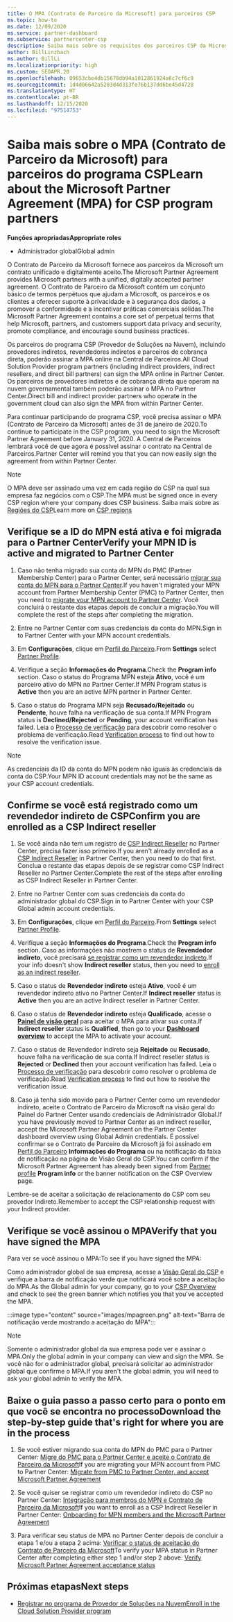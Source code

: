 ```yaml
---
title: O MPA (Contrato de Parceiro da Microsoft) para parceiros CSP
ms.topic: how-to
ms.date: 12/09/2020
ms.service: partner-dashboard
ms.subservice: partnercenter-csp
description: Saiba mais sobre os requisitos dos parceiros CSP da Microsoft para assinar e verificar esse MPA (Contrato de Parceiro da Microsoft) unificado e digitalmente aceito.
author: BillLinzbach
ms.author: BillLi
ms.localizationpriority: high
ms.custom: SEOAPR.20
ms.openlocfilehash: 09653cbe4db15678db94a1012861924a6c7cf6c9
ms.sourcegitcommit: 1d4d06642a5203d4d313fe76b137dd6be45d4728
ms.translationtype: HT
ms.contentlocale: pt-BR
ms.lasthandoff: 12/15/2020
ms.locfileid: "97514753"
---
```

# <a name="learn-about-the-microsoft-partner-agreement-mpa-for-csp-program-partners"></a><span data-ttu-id="a6f44-103">Saiba mais sobre o MPA (Contrato de Parceiro da Microsoft) para parceiros do programa CSP</span><span class="sxs-lookup"><span data-stu-id="a6f44-103">Learn about the Microsoft Partner Agreement (MPA) for CSP program partners</span></span>

<span data-ttu-id="a6f44-104">**Funções apropriadas**</span><span class="sxs-lookup"><span data-stu-id="a6f44-104">**Appropriate roles**</span></span>

- <span data-ttu-id="a6f44-105">Administrador global</span><span class="sxs-lookup"><span data-stu-id="a6f44-105">Global admin</span></span>

<span data-ttu-id="a6f44-106">O Contrato de Parceiro da Microsoft fornece aos parceiros da Microsoft um contrato unificado e digitalmente aceito.</span><span class="sxs-lookup"><span data-stu-id="a6f44-106">The Microsoft Partner Agreement provides Microsoft partners with a unified, digitally accepted partner agreement.</span></span> <span data-ttu-id="a6f44-107">O Contrato de Parceiro da Microsoft contém um conjunto básico de termos perpétuos que ajudam a Microsoft, os parceiros e os clientes a oferecer suporte à privacidade e à segurança dos dados, a promover a conformidade e a incentivar práticas comerciais sólidas.</span><span class="sxs-lookup"><span data-stu-id="a6f44-107">The Microsoft Partner Agreement contains a core set of perpetual terms that help Microsoft, partners, and customers support data privacy and security, promote compliance, and encourage sound business practices.</span></span>

<span data-ttu-id="a6f44-108">Os parceiros do programa CSP (Provedor de Soluções na Nuvem), incluindo provedores indiretos, revendedores indiretos e parceiros de cobrança direta, poderão assinar a MPA online na Central de Parceiros.</span><span class="sxs-lookup"><span data-stu-id="a6f44-108">All Cloud Solution Provider program partners (including indirect providers, indirect resellers, and direct bill partners) can sign the MPA online in Partner Center.</span></span> <span data-ttu-id="a6f44-109">Os parceiros de provedores indiretos e de cobrança direta que operam na nuvem governamental também poderão assinar o MPA no Partner Center.</span><span class="sxs-lookup"><span data-stu-id="a6f44-109">Direct bill and indirect provider partners who operate in the government cloud can also sign the MPA from within Partner Center.</span></span>

<span data-ttu-id="a6f44-110">Para continuar participando do programa CSP, você precisa assinar o MPA (Contrato de Parceiro da Microsoft) antes de 31 de janeiro de 2020.</span><span class="sxs-lookup"><span data-stu-id="a6f44-110">To continue to participate in the CSP program, you need to sign the Microsoft Partner Agreement before January 31, 2020.</span></span> <span data-ttu-id="a6f44-111">A Central de Parceiros lembrará você de que agora é possível assinar o contrato na Central de Parceiros.</span><span class="sxs-lookup"><span data-stu-id="a6f44-111">Partner Center will remind you that you can now easily sign the agreement from within Partner Center.</span></span>

>[!NOTE]
><span data-ttu-id="a6f44-112">O MPA deve ser assinado uma vez em cada região do CSP na qual sua empresa faz negócios com o CSP.</span><span class="sxs-lookup"><span data-stu-id="a6f44-112">The MPA must be signed once in every CSP region where your company does CSP business.</span></span> <span data-ttu-id="a6f44-113">Saiba mais sobre as [Regiões do CSP](regional-authorization-overview.md)</span><span class="sxs-lookup"><span data-stu-id="a6f44-113">Learn more on [CSP regions](regional-authorization-overview.md)</span></span> 

## <a name="verify-your-mpn-id-is-active-and-migrated-to-partner-center"></a><span data-ttu-id="a6f44-114">Verifique se a ID do MPN está ativa e foi migrada para o Partner Center</span><span class="sxs-lookup"><span data-stu-id="a6f44-114">Verify your MPN ID is active and migrated to Partner Center</span></span>

1. <span data-ttu-id="a6f44-115">Caso não tenha migrado sua conta do MPN do PMC (Partner Membership Center) para o Partner Center, será necessário [migrar sua conta do MPN para o Partner Center](move-pmc-pc-map.md).</span><span class="sxs-lookup"><span data-stu-id="a6f44-115">If you haven't migrated your MPN account from Partner Membership Center (PMC) to Partner Center, then you need to [migrate your MPN account to Partner Center](move-pmc-pc-map.md).</span></span> <span data-ttu-id="a6f44-116">Você concluirá o restante das etapas depois de concluir a migração.</span><span class="sxs-lookup"><span data-stu-id="a6f44-116">You will complete the rest of the steps after completing the migration.</span></span> 

1. <span data-ttu-id="a6f44-117">Entre no Partner Center com suas credenciais da conta do MPN.</span><span class="sxs-lookup"><span data-stu-id="a6f44-117">Sign in to Partner Center with your MPN account credentials.</span></span>
 
1. <span data-ttu-id="a6f44-118">Em **Configurações**, clique em [Perfil do Parceiro](https://partner.microsoft.com/pcv/accountsettings/connectedpartnerprofile).</span><span class="sxs-lookup"><span data-stu-id="a6f44-118">From **Settings** select [Partner Profile](https://partner.microsoft.com/pcv/accountsettings/connectedpartnerprofile).</span></span>

1. <span data-ttu-id="a6f44-119">Verifique a seção **Informações do Programa**.</span><span class="sxs-lookup"><span data-stu-id="a6f44-119">Check the **Program info** section.</span></span> <span data-ttu-id="a6f44-120">Caso o status do Programa MPN esteja **Ativo**, você é um parceiro ativo do MPN no Partner Center.</span><span class="sxs-lookup"><span data-stu-id="a6f44-120">If MPN Program status is **Active** then you are an active MPN partner in Partner Center.</span></span>
 
1. <span data-ttu-id="a6f44-121">Caso o status do Programa MPN seja **Recusado/Rejeitado** ou **Pendente**, houve falha na verificação de sua conta.</span><span class="sxs-lookup"><span data-stu-id="a6f44-121">If MPN Program status is **Declined/Rejected** or **Pending**, your account verification has failed.</span></span> <span data-ttu-id="a6f44-122">Leia o [Processo de verificação](verification-responses.md) para descobrir como resolver o problema de verificação.</span><span class="sxs-lookup"><span data-stu-id="a6f44-122">Read [Verification process](verification-responses.md) to find out how to resolve the verification issue.</span></span>



>[!NOTE]
><span data-ttu-id="a6f44-123">As credenciais da ID da conta do MPN podem não iguais às credenciais da conta do CSP.</span><span class="sxs-lookup"><span data-stu-id="a6f44-123">Your MPN ID account credentials may not be the same as your CSP account credentials.</span></span>

## <a name="confirm-you-are-enrolled-as-a-csp-indirect-reseller"></a><span data-ttu-id="a6f44-124">Confirme se você está registrado como um revendedor indireto de CSP</span><span class="sxs-lookup"><span data-stu-id="a6f44-124">Confirm you are enrolled as a CSP Indirect reseller</span></span>

1. <span data-ttu-id="a6f44-125">Se você ainda não tem um registro de [CSP Indirect Reseller](enrolling-in-the-csp-program.md) no Partner Center, precisa fazer isso primeiro.</span><span class="sxs-lookup"><span data-stu-id="a6f44-125">If you aren't already enrolled as a [CSP Indirect Reseller](enrolling-in-the-csp-program.md)  in Partner Center, then you need to do that first.</span></span> <span data-ttu-id="a6f44-126">Conclua o restante das etapas depois de se registrar como CSP Indirect Reseller no Partner Center.</span><span class="sxs-lookup"><span data-stu-id="a6f44-126">Complete the rest of the steps after enrolling as CSP Indirect Reseller in Partner Center.</span></span>

1. <span data-ttu-id="a6f44-127">Entre no Partner Center com suas credenciais da conta do administrador global do CSP.</span><span class="sxs-lookup"><span data-stu-id="a6f44-127">Sign in to Partner Center with your CSP Global admin account credentials.</span></span>

1. <span data-ttu-id="a6f44-128">Em **Configurações**, clique em [Perfil do Parceiro](https://partner.microsoft.com/pcv/accountsettings/partnerprofile).</span><span class="sxs-lookup"><span data-stu-id="a6f44-128">From **Settings** select [Partner Profile](https://partner.microsoft.com/pcv/accountsettings/partnerprofile).</span></span>

1. <span data-ttu-id="a6f44-129">Verifique a seção **Informações do Programa**.</span><span class="sxs-lookup"><span data-stu-id="a6f44-129">Check the **Program info** section.</span></span> <span data-ttu-id="a6f44-130">Caso as informações não mostrem o status de **Revendedor indireto**, você precisará [se registrar como um revendedor indireto](indirect-reseller-tasks-in-partner-center.md).</span><span class="sxs-lookup"><span data-stu-id="a6f44-130">If your info doesn't show **Indirect reseller** status, then you need to [enroll as an indirect reseller](indirect-reseller-tasks-in-partner-center.md).</span></span>

1. <span data-ttu-id="a6f44-131">Caso o status de **Revendedor indireto** esteja **Ativo**, você é um revendedor indireto ativo no Partner Center.</span><span class="sxs-lookup"><span data-stu-id="a6f44-131">If  **Indirect reseller** status is **Active** then you are an active Indirect reseller in Partner Center.</span></span>
 
4. <span data-ttu-id="a6f44-132">Caso o status de **Revendedor indireto** esteja **Qualificado**, acesse o [**Painel de visão geral**](https://partner.microsoft.com/pcv/dashboard/overview) para aceitar o MPA para ativar sua conta.</span><span class="sxs-lookup"><span data-stu-id="a6f44-132">If  **Indirect reseller** status is **Qualified**, then go to your [**Dashboard overview**](https://partner.microsoft.com/pcv/dashboard/overview) to accept the MPA to activate your account.</span></span>
 
1. <span data-ttu-id="a6f44-133">Caso o status de Revendedor indireto seja **Rejeitado** ou **Recusado**, houve falha na verificação de sua conta.</span><span class="sxs-lookup"><span data-stu-id="a6f44-133">If Indirect reseller status is **Rejected** or **Declined** then your account verification has failed.</span></span> <span data-ttu-id="a6f44-134">Leia o [Processo de verificação](verification-responses.md) para descobrir como resolver o problema de verificação.</span><span class="sxs-lookup"><span data-stu-id="a6f44-134">Read [Verification process](verification-responses.md) to find out how to resolve the verification issue.</span></span>

1. <span data-ttu-id="a6f44-135">Caso já tenha sido movido para o Partner Center como um revendedor indireto, aceite o Contrato de Parceiro da Microsoft na visão geral do Painel do Partner Center usando credenciais de Administrador Global.</span><span class="sxs-lookup"><span data-stu-id="a6f44-135">If you have previously moved to Partner Center as an indirect reseller, accept the Microsoft Partner Agreement on the Partner Center dashboard overview using Global Admin credentials.</span></span> <span data-ttu-id="a6f44-136">É possível confirmar se o Contrato de Parceiro da Microsoft já foi assinado em [Perfil do Parceiro](https://partner.microsoft.com/pcv/accountsettings/partnerprofile) **Informações do Programa** ou na notificação da faixa de notificação na página de Visão Geral do CSP.</span><span class="sxs-lookup"><span data-stu-id="a6f44-136">You can confirm if the Microsoft Partner Agreement has already been signed from [Partner profile](https://partner.microsoft.com/pcv/accountsettings/partnerprofile) **Program info** or the banner notification on the CSP Overview page.</span></span>

<span data-ttu-id="a6f44-137">Lembre-se de aceitar a solicitação de relacionamento do CSP com seu provedor Indireto.</span><span class="sxs-lookup"><span data-stu-id="a6f44-137">Remember to accept the CSP relationship request with your Indirect provider.</span></span>

## <a name="verify-that-you-have-signed-the-mpa"></a><span data-ttu-id="a6f44-138">Verifique se você assinou o MPA</span><span class="sxs-lookup"><span data-stu-id="a6f44-138">Verify that you have signed the MPA</span></span>

<span data-ttu-id="a6f44-139">Para ver se você assinou o MPA:</span><span class="sxs-lookup"><span data-stu-id="a6f44-139">To see if you have signed the MPA:</span></span>

 <span data-ttu-id="a6f44-140">Como administrador global de sua empresa, acesse a [Visão Geral do CSP](https://partner.microsoft.com/pcv/dashboard/overview) e verifique a barra de notificação verde que notificará você sobre a aceitação do MPA.</span><span class="sxs-lookup"><span data-stu-id="a6f44-140">As the Global admin for your company, go to your [CSP Overview](https://partner.microsoft.com/pcv/dashboard/overview) and check to see the green banner which notifies you that you've accepted the MPA.</span></span>

 
:::image type="content" source="images/mpagreen.png" alt-text="Barra de notificação verde mostrando a aceitação do MPA":::

>[!NOTE]
><span data-ttu-id="a6f44-142">Somente o administrador global da sua empresa pode ver e assinar o MPA.</span><span class="sxs-lookup"><span data-stu-id="a6f44-142">Only the global admin in your company can view and sign the MPA.</span></span> <span data-ttu-id="a6f44-143">Se você não for o administrador global, precisará solicitar ao administrador global que confirme o MPA.</span><span class="sxs-lookup"><span data-stu-id="a6f44-143">If you aren't the global admin, you will need to ask your global admin to verify the MPA.</span></span>


## <a name="download-the-step-by-step-guide-thats-right-for-where-you-are-in-the-process"></a><span data-ttu-id="a6f44-144">Baixe o guia passo a passo certo para o ponto em que você se encontra no processo</span><span class="sxs-lookup"><span data-stu-id="a6f44-144">Download the step-by-step guide that's right for where you are in the process</span></span>

1. <span data-ttu-id="a6f44-145">Se você estiver migrando sua conta do MPN do PMC para o Partner Center: [Migre do PMC para o Partner Center e aceite o Contrato de Parceiro da Microsoft](https://assetsprod.microsoft.com/mpn/migrate-pmc-pc-mpa-guide.pptx)</span><span class="sxs-lookup"><span data-stu-id="a6f44-145">If you are migrating your MPN account from PMC to Partner Center: [Migrate from PMC to Partner Center, and accept Microsoft Partner Agreement](https://assetsprod.microsoft.com/mpn/migrate-pmc-pc-mpa-guide.pptx)</span></span>

2. <span data-ttu-id="a6f44-146">Se você quiser se registrar como um revendedor indireto do CSP no Partner Center: [Integração para membros do MPN e Contrato de Parceiro da Microsoft](https://assetsprod.microsoft.com/mpn/onboard-pc-csp-mpn-mpa-guide.pptx)</span><span class="sxs-lookup"><span data-stu-id="a6f44-146">If you want to enroll as a CSP Indirect Reseller in Partner Center: [Onboarding for MPN members and the Microsoft Partner Agreement](https://assetsprod.microsoft.com/mpn/onboard-pc-csp-mpn-mpa-guide.pptx)</span></span>

3. <span data-ttu-id="a6f44-147">Para verificar seu status de MPA no Partner Center depois de concluir a etapa 1 e/ou a etapa 2 acima: [Verificar o status de aceitação do Contrato de Parceiro da Microsoft](https://assetsprod.microsoft.com/mpn/verify-mpa-acceptance-status.pptx)</span><span class="sxs-lookup"><span data-stu-id="a6f44-147">To verify your MPA status in Partner Center after completing either step 1 and/or step 2 above: [Verify Microsoft Partner Agreement acceptance status](https://assetsprod.microsoft.com/mpn/verify-mpa-acceptance-status.pptx)</span></span>
 
## <a name="next-steps"></a><span data-ttu-id="a6f44-148">Próximas etapas</span><span class="sxs-lookup"><span data-stu-id="a6f44-148">Next steps</span></span>

- [<span data-ttu-id="a6f44-149">Registrar no programa de Provedor de Soluções na Nuvem</span><span class="sxs-lookup"><span data-stu-id="a6f44-149">Enroll in the Cloud Solution Provider program</span></span>](enrolling-in-the-csp-program.md)

